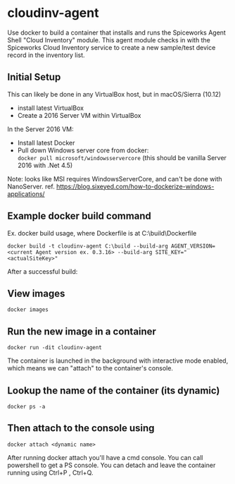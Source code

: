 # cloudinv-agent

Use docker to build a container that installs and runs the Spiceworks Agent Shell "Cloud Inventory" module. This agent module checks in with the Spiceworks Cloud Inventory service to create a new sample/test device record in the inventory list.

## Initial Setup
This can likely be done in any VirtualBox host, but in macOS/Sierra (10.12)
  * install latest VirtualBox
  * Create a 2016 Server VM within VirtualBox

In the Server 2016 VM:
  * Install latest Docker
  * Pull down Windows server core from docker:  
  `docker pull microsoft/windowsservercore` (this should be vanilla Server 2016 with .Net 4.5)
 
Note: looks like MSI requires WindowsServerCore, and can't be done with NanoServer. 
ref. https://blog.sixeyed.com/how-to-dockerize-windows-applications/ 

## Example docker build command

Ex. docker build usage, where Dockerfile is at C:\build\Dockerfile

`docker build -t cloudinv-agent C:\build --build-arg AGENT_VERSION=<current Agent version ex. 0.3.16> --build-arg SITE_KEY="<actualSiteKey>"`

After a successful build:

## View images 
`docker images`

## Run the new image in a container
`docker run -dit cloudinv-agent`
 
The container is launched in the background with interactive mode enabled, which means we can "attach" to the container's console.

## Lookup the name of the container (its dynamic)
`docker ps -a`
 
## Then attach to the console using
`docker attach <dynamic name>`
 
After running docker attach you'll have a cmd console. You can call powershell to get a PS console.
You can detach and leave the container running using Ctrl+P , Ctrl+Q.
